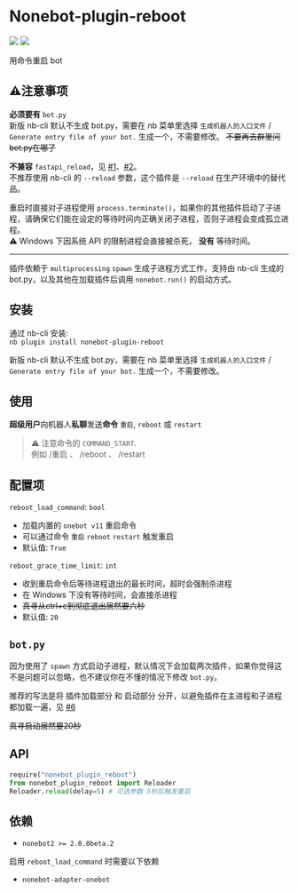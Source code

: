 # Nonebot-plugin-reboot 
![](https://img.shields.io/badge/Development-Inactive-inactive) ![](https://img.shields.io/badge/PullRequests-Welcome-success)

用命令重启 bot 

<!-- [![asciicast](https://asciinema.org/a/z10hzQ7Pgx4s9TVwj0nAv2TsV.svg)](https://asciinema.org/a/z10hzQ7Pgx4s9TVwj0nAv2TsV) -->

## :warning:注意事项
**必须要有** `bot.py`  
新版 nb-cli 默认不生成 bot.py，需要在 nb 菜单里选择 `生成机器人的入口文件` / `Generate entry file of your bot.` 生成一个，不需要修改。 ~~不要再去群里问bot.py在哪了~~

**不兼容** `fastapi_reload`，见 [#1](https://github.com/18870/nonebot-plugin-reboot/issues/1)、[#2](https://github.com/18870/nonebot-plugin-reboot/issues/2)。  
不推荐使用 nb-cli 的 `--reload` 参数，这个插件是 `--reload` 在生产环境中的替代品。

重启时直接对子进程使用 `process.terminate()`，如果你的其他插件启动了子进程，请确保它们能在设定的等待时间内正确关闭子进程，否则子进程会变成孤立进程。  
:warning: Windows 下因系统 API 的限制进程会直接被杀死， **没有** 等待时间。

<hr>  

插件依赖于 `multiprocessing` `spawn` 生成子进程方式工作，支持由 nb-cli 生成的 bot.py，以及其他在加载插件后调用 `nonebot.run()` 的启动方式。  


## 安装
通过 nb-cli 安装:  
`nb plugin install nonebot-plugin-reboot`  

新版 nb-cli 默认不生成 bot.py，需要在 nb 菜单里选择 `生成机器人的入口文件` / `Generate entry file of your bot.` 生成一个，不需要修改。


## 使用
**超级用户**向机器人**私聊**发送**命令** `重启`, `reboot` 或 `restart`  
> :warning: 注意命令的 `COMMAND_START`.  
> 例如 /重启 、 /reboot 、 /restart


## 配置项 
`reboot_load_command`: `bool` 
- 加载内置的 `onebot v11` 重启命令 
- 可以通过命令 `重启` `reboot` `restart` 触发重启 
- 默认值: `True` 

`reboot_grace_time_limit`: `int`
- 收到重启命令后等待进程退出的最长时间，超时会强制杀进程
- 在 Windows 下没有等待时间，会直接杀进程
- ~~真寻从ctrl+c到彻底退出居然要六秒~~
- 默认值: `20`


## `bot.py`
因为使用了 `spawn` 方式启动子进程，默认情况下会加载两次插件，如果你觉得这不是问题可以忽略，也不建议你在不懂的情况下修改 `bot.py`。

推荐的写法是将 插件加载部分 和 启动部分 分开，以避免插件在主进程和子进程都加载一遍，见 [#6](https://github.com/18870/nonebot-plugin-reboot/issues/6)

~~真寻启动居然要20秒~~




## API
```python
require("nonebot_plugin_reboot")
from nonebot_plugin_reboot import Reloader
Reloader.reload(delay=5) # 可选参数 5秒后触发重启
```


## 依赖 
- `nonebot2 >= 2.0.0beta.2`  

启用 `reboot_load_command` 时需要以下依赖  
- `nonebot-adapter-onebot`